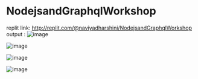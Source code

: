 # NodejsandGraphqlWorkshop

replit link:
http://replit.com/@naviyadharshini/NodejsandGraphqlWorkshop
output :
![image](https://github.com/user-attachments/assets/bd977c1c-5b0c-4990-ba86-d5d4fb409358)

![image](https://github.com/user-attachments/assets/4fb87cb2-58f6-4728-9a41-1a958f2294c9)


![image](https://github.com/user-attachments/assets/18bf7aff-b65c-4a68-ae38-27ae519f2be9)

![image](https://github.com/user-attachments/assets/5103e840-6df1-44f2-9f46-ab41d0397e45)


